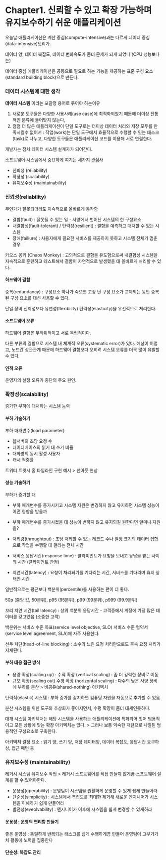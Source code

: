 # Chapter1. 신뢰할 수 있고 확장 가능하며 유지보수하기 쉬운 애플리케이션

오늘날 애플리케이션은 계산 중심(compute-intensive)과는 다르게 데이터 중심(data-intensive)덧리가.

데이터 양, 데이터 복잡도, 데이터 변화속도가 좀더 문제가 되게 되었다 (CPU 성능보다는)

데이터 중심 애플리케이션은 공통으로 필요로 하는 기능을 제공하는 표준 구성 요소(standard building block)으로 만든다.



### 데이터 시스템에 대한 생각

**데이터 시스템** 이라는 포괄정 용어로 묶어야 하는이유

1. 새로운 도구들은 다양한 사용사례(use case)에 최적화되었기 때문에 더이상 전통적인 분류에 들어맞지 않는다,
2. 점점 더 많은 애플리케이션이 단일 도구로는 더이상 데이터 처리와 저장 모두를 만족시킬수 없어서 : 작업(work)는 단일 도구에서 효율적으로 수행할 수 잇는 태스크(task)로 나누고, 다양한 도구들은 애플리케이션 코드를 이용해 서로 연결한다.

개발자는 점차 데이터 시스템 설계자가 되어간다.



소프트웨어 시스템에서 중요하게 여기는 세가지 관심사

- 신뢰성 (reliability)
- 확장성 (scalability)
- 유지보수성 (maintainability)



### 신뢰성(reliability)

무언가가 잘못되더라도 지속적으로 올바르게 동작함

- 결함(fault) : 잘못될 수 있는 일 - 사양에서 벗어난 시스템의 한 구성요소
- 내결함성(fault-tolerant) / 탄력성(resilient) : 결함을 예측하고 대처할 수 있는 시스템
- 장애(failiure) : 사용자에게 필요한 서비스를 제공하지 못하고 시스템 전체가 멈춘 경우

카오스 몽키 (Chaos Monkey) : 고의적으로 결함을 유도함으로써 내결함성 시스템을 지속적으로 훈련하고 테스트해서 결함이 자연적으로 발생했을 대 올바르게 처리할 수 있다.

 

#### 하드웨어 결함

중복(redundancy) : 구성요소 하나가 죽으면 고장 난 구성 요소가 교체되는 동안 중복된 구성 요소를 대신 사용할 수 있다.

단일 장비 신뢰성보다 유연성(flexibility) 탄력성(elasticity)을 우선적으로 처리한다.



#### 소프트웨어 오류

하드웨어 결함은 무작위적이고 서로 독립적이다.

다른 부류의 결함으로 시스템 내 체계적 오류(systematic error)가 있다. 예상이 어렵고, 노드간 상관관계 때문에 하드웨어 결함보다 오히려 시스템 오류를 더욱 많이 유발할 수 있다.



#### 인적 오류

운영자의 설정 오류가 중단의 주요 원인.



### 확장성(scalability)

증가한 부하에 대처하는 시스템 능력



#### 부하 기술하기

부하 매개변수(load parameter)

-  웹서버의 초당 요청 수
- 데이터베이스의 읽기 대 쓰기 비율
- 대화방의 동시 활성 사용자
- 캐시 적중률

트위터 트윗시 홈 타임라인 구현 예시 > 팬아웃 현상



#### 성능 기술하기

부하가 증가할 대 

- 부하 매개변수를 증가시키고 시스템 자원은 변경하지 않고 유지하면 시스템 성능이 어떤 영향을 받을까
- 부하 매개변수를 증가시켰을 대 성능이 변하지 않고 유지되길 원한다면 얼마나 자원을?



- 처리량(throughtput) : 초당 처리할 수 있는 레코드 수나 일정 크기의 데이터 집합으로 작업을 수행할 대 걸리는 전체 시간
- 서비스 응답시간(response time) : 클라이언트가 요청을 보내고 응답을 받는 사이의 시간 (클라이언트 관점)
- 지연시간(latency) : 요청이 처리되기를 기다리는 시간, 서비스를 기다리며 휴지 상태인 시간

일반적으로는 평균보다 백분위(percentile)를 사용하는 편이 더 좋다.

50p (중앙 값, 50분위), p95 (95분위), p99 (99분위), p999 (99.9분위)



꼬리 지연 시간(tail latency) : 상위 백분위 응답시간 - 고객중에서 계정에 가장 많은 데이터를 갖고있음 (소중한 고객)

백분위는 서비스 수준 목표(service level objective, SLO) 서비스 수준 협약서(service level agreement, SLA)에 자주 사용한다.

선두 차단(head-of-line blocking) : 소수의 느린 요청 처리만으로도 후속 요청 처리가 지체된다.



#### 부하 대응 접근 방식

- 용량 확장(scaling up) : 수직 확장 (vertical scaling) : 좀 더 강력한 장비로 이동
- 규모 확장(scaling out) 수평 확장 (horizontal scaling) : 다수의 낮은 사양 장비에 부하를 분산 > 비공유(shared-nothing) 아키텍처

탄력적(elastic) 시스템 : 부하 증가를 감지하면 컴퓨팅 자원을 자동으로 추가할 수 있음

분산 시스템을 위한 도구와 추상화가 좋아지면서, 수평 확장이 좀더 대세인듯하다.

대개 시스템 아키텍처는 해당 시스템을 사용하는 애플리케이션에 특화되어 잇어 범용적이고 모든 상황에 맞는 확장 아키텍처는 없다. > 그러나 보통 익숙한 패턴으로 나열된 범용적인 구성요소로 구축한다.

아키텍처 결정 요소 : 읽기 양, 쓰기 양, 저장 데이터양, 데이터 복잡도, 응답시간 요구하상, 접근 패턴 등



### 유지보수성 (maintainability)

레거시 시스템 유지보수 작업 > 레거시 소프트웨어를 직접 만들지 않게끔 소프트웨어 설계를 할 수 있어야한다.

- 운용성(operability) : 운영팀이 시스템을 원활하게 운영할 수 있게 쉽게 만들어라
- 단순성(simplicity) : 시스템에서 복잡도를 최대한 제거해 새로운 엔지니어가 시스템을 이해하기 쉽게 만들어라
- 발전성(eveolvability) : 엔지니어가 이후에 시스템을 쉽게 변경할 수 있게하라



#### 운용성 : 운영의 편리함 만들기

좋은 운영성 : 동일하게 반복되는 태스크를 쉽게 수행하게끔 만들어 운영팀이 고부가가치 활동에 노력을 집중한다



#### 단순성: 복잡도 관리


